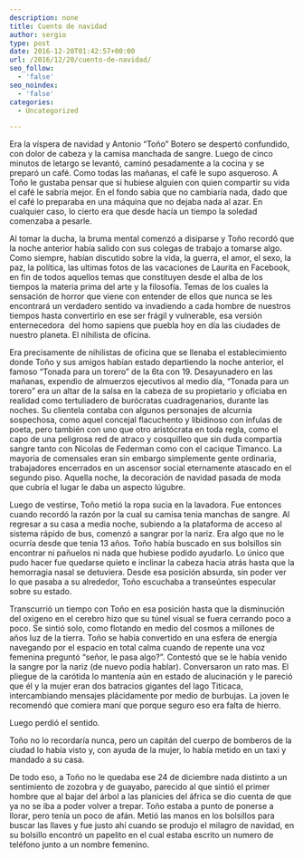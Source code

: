 ```yaml
---
description: none
title: Cuento de navidad
author: sergio
type: post
date: 2016-12-20T01:42:57+00:00
url: /2016/12/20/cuento-de-navidad/
seo_follow:
  - 'false'
seo_noindex:
  - 'false'
categories:
  - Uncategorized

---
```

Era la víspera de navidad y Antonio &#8220;Toño&#8221; Botero se despertó confundido, con dolor de cabeza y la camisa manchada de sangre. Luego de cinco minutos de letargo se levantó, caminó pesadamente a la cocina y se preparó un café. Como todas las mañanas, el café le supo asqueroso. A Toño le gustaba pensar que si hubiese alguien con quien compartir su vida el café le sabría mejor. En el fondo sabia que no cambiaría nada, dado que el café lo preparaba en una máquina que no dejaba nada al azar. En cualquier caso, lo cierto era que desde hacía un tiempo la soledad comenzaba a pesarle.

Al tomar la ducha, la bruma mental comenzó a disiparse y Toño recordó que la noche anterior había salido con sus colegas de trabajo a tomarse algo. Como siempre, habían discutido sobre la vida, la guerra, el amor, el sexo, la paz, la política, las ultimas fotos de las vacaciones de Laurita en Facebook, en fin de todos aquellos temas que constituyen desde el alba de los tiempos la materia prima del arte y la filosofía. Temas de los cuales la sensación de horror que viene con entender de ellos que nunca se les encontrará un verdadero sentido va invadiendo a cada hombre de nuestros tiempos hasta convertirlo en ese ser frágil y vulnerable, esa versión enternecedora  del homo sapiens que puebla hoy en día las ciudades de nuestro planeta. El nihilista de oficina.

Era precisamente de nihilistas de oficina que se llenaba el establecimiento donde Toño y sus amigos habían estado departiendo la noche anterior, el famoso &#8220;Tonada para un torero&#8221; de la 6ta con 19. Desayunadero en las mañanas, expendio de almuerzos ejecutivos al medio día, &#8220;Tonada para un torero&#8221; era un altar de la salsa en la cabeza de su propietario y oficiaba en realidad como tertuliadero de burócratas cuadragenarios, durante las noches. Su clientela contaba con algunos personajes de alcurnia sospechosa, como aquel concejal flacuchento y libidinoso con ínfulas de poeta, pero también con uno que otro aristócrata en toda regla, como el capo de una peligrosa red de atraco y cosquilleo que sin duda compartía sangre tanto con Nicolas de Federman como con el cacique Timanco. La mayoría de comensales eran sin embargo simplemente gente ordinaria, trabajadores encerrados en un ascensor social eternamente atascado en el segundo piso. Aquella noche, la decoración de navidad pasada de moda que cubría el lugar le daba un aspecto lúgubre.

Luego de vestirse, Toño metió la ropa sucia en la lavadora. Fue entonces cuando recordó la razón por la cual su camisa tenia manchas de sangre. Al regresar a su casa a media noche, subiendo a la plataforma de acceso al sistema rápido de bus, comenzó a sangrar por la nariz. Era algo que no le ocurría desde que tenia 13 años. Toño había buscado en sus bolsillos sin encontrar ni pañuelos ni nada que hubiese podido ayudarlo. Lo único que pudo hacer fue quedarse quieto e inclinar la cabeza hacia atrás hasta que la hemorragia nasal se detuviera. Desde esa posición absurda, sin poder ver lo que pasaba a su alrededor, Toño escuchaba a transeúntes especular sobre su estado.

Transcurrió un tiempo con Toño en esa posición hasta que la disminución del oxigeno en el cerebro hizo que su túnel visual se fuera cerrando poco a poco. Se sintió solo, como flotando en medio del cosmos a millones de años luz de la tierra. Toño se había convertido en una esfera de energía navegando por el espacio en total calma cuando de repente una voz femenina preguntó &#8220;señor, le pasa algo?&#8221;. Contestó que se le había venido la sangre por la nariz (de nuevo podía hablar). Conversaron un rato mas. El pliegue de la carótida lo mantenía aún en estado de alucinación y le pareció que él y la mujer eran dos batracios gigantes del lago Titicaca, intercambiando mensajes plácidamente por medio de burbujas. La joven le recomendó que comiera maní que porque seguro eso era falta de hierro.

Luego perdió el sentido.

Toño no lo recordaría nunca, pero un capitán del cuerpo de bomberos de la ciudad lo había visto y, con ayuda de la mujer, lo había metido en un taxi y mandado a su casa.

De todo eso, a Toño no le quedaba ese 24 de diciembre nada distinto a un sentimiento de zozobra y de guayabo, parecido al que sintió el primer hombre que al bajar del árbol a las planicies del áfrica se dio cuenta de que ya no se iba a poder volver a trepar. Toño estaba a punto de ponerse a llorar, pero tenía un poco de afán. Metió las manos en los bolsillos para buscar las llaves y fue justo ahí cuando se produjo el milagro de navidad, en su bolsillo encontró un papelito en el cual estaba escrito un numero de teléfono junto a un nombre femenino.
